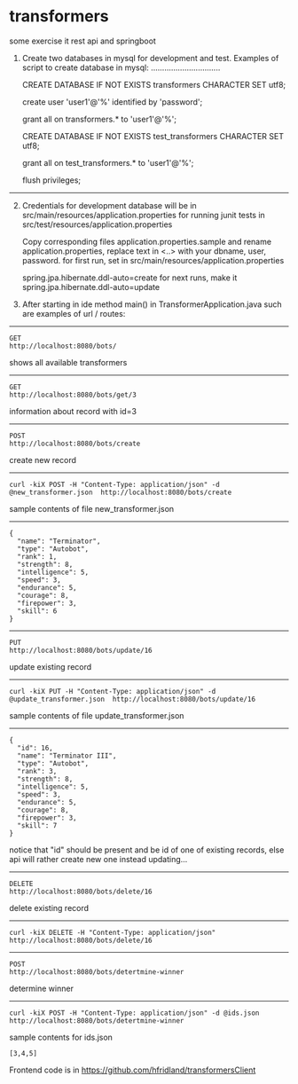 # transformers
some exercise it rest api and springboot

1. Create two databases in mysql for development and test.
   Examples of script to create database in mysql:
   ...............................

    CREATE DATABASE IF NOT EXISTS transformers CHARACTER SET utf8;

    create user 'user1'@'%' identified by 'password';

    grant all on transformers.* to 'user1'@'%';

    CREATE DATABASE IF NOT EXISTS test_transformers CHARACTER SET utf8;

    grant all on test_transformers.* to 'user1'@'%';

    flush privileges;
--------------------------------------------------------

2. Credentials for development database will be in
       src/main/resources/application.properties
   for running junit tests in
       src/test/resources/application.properties

    Copy corresponding files  application.properties.sample and rename application.properties,
    replace text in <..> with your dbname, user, password.
    for first run, set in src/main/resources/application.properties

   spring.jpa.hibernate.ddl-auto=create
     for next runs, make it
   spring.jpa.hibernate.ddl-auto=update


3. After starting in ide method main() in TransformerApplication.java such are examples of url / routes:
  ***
    GET
    http://localhost:8080/bots/
  shows all available transformers
  ***

    GET
    http://localhost:8080/bots/get/3

  information about record with id=3

  ***

    POST
    http://localhost:8080/bots/create
  create new record

  ---
    curl -kiX POST -H "Content-Type: application/json" -d @new_transformer.json  http://localhost:8080/bots/create
  sample contents of file new_transformer.json

  ---
    {
      "name": "Terminator",
      "type": "Autobot",
      "rank": 1,
      "strength": 8,
      "intelligence": 5,
      "speed": 3,
      "endurance": 5,
      "courage": 8,
      "firepower": 3,
      "skill": 6
    }

  ***
    PUT
    http://localhost:8080/bots/update/16
  update existing record

  ---
    curl -kiX PUT -H "Content-Type: application/json" -d @update_transformer.json  http://localhost:8080/bots/update/16
  sample contents of file update_transformer.json

  ---
    {
      "id": 16,
      "name": "Terminator III",
      "type": "Autobot",
      "rank": 3,
      "strength": 8,
      "intelligence": 5,
      "speed": 3,
      "endurance": 5,
      "courage": 8,
      "firepower": 3,
      "skill": 7
    }
  notice that "id" should be present and be id of one of existing records, else api will rather create new one instead updating...

  ***

    DELETE
    http://localhost:8080/bots/delete/16
  delete existing record

  ---
    curl -kiX DELETE -H "Content-Type: application/json"  http://localhost:8080/bots/delete/16

  ***
    POST
    http://localhost:8080/bots/detertmine-winner
  determine winner

  ---
    curl -kiX POST -H "Content-Type: application/json" -d @ids.json  http://localhost:8080/bots/detertmine-winner
  sample contents for ids.json

    [3,4,5]

Frontend code is in
https://github.com/hfridland/transformersClient

